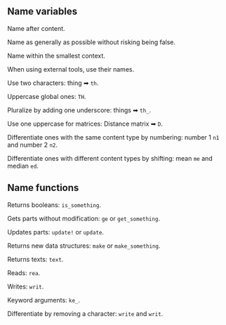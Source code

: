 ## Name variables

Name after content.

Name as generally as possible without risking being false.

Name within the smallest context.

When using external tools, use their names.

Use two characters: thing ➡ `th`.

Uppercase global ones: `TH`.

Pluralize by adding one underscore: things ➡ `th_`.

Use one uppercase for matrices: Distance matrix ➡ `D`.

Differentiate ones with the same content type by numbering: number 1 `n1` and number 2 `n2`.

Differentiate ones with different content types by shifting: mean `me` and median `ed`.

## Name functions

Returns booleans: `is_something`.

Gets parts without modification: `ge` or `get_something`.

Updates parts: `update!` or `update`.

Returns new data structures: `make` or `make_something`.

Returns texts: `text`.

Reads: `rea`.

Writes: `writ`.

Keyword arguments: `ke_`.

Differentiate by removing a character: `write` and `writ`.
